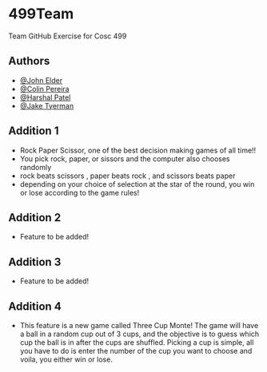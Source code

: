 # 499Team
 Team GitHub Exercise for Cosc 499
## Authors

- [@John Elder](https://github.com/justchecking)
- [@Colin Pereira](https://github.com/ZuShi0)
- [@Harshal Patel](https://github.com/Harshal609)
- [@Jake Tyerman](https://github.com/jtyrmn)  


## Addition 1

- Rock Paper Scissor, one of the best decision making games of all time!!
- You pick rock, paper, or  sissors and the computer also chooses randomly 
- rock beats scissors , paper beats rock , and scissors beats paper
- depending on your choice of selection at the star of the round, you win or lose according to the game rules!

## Addition 2

- Feature to be added!

## Addition 3

- Feature to be added!

## Addition 4

- This feature is a new game called Three Cup Monte! The game will have a ball in a random cup out of 3 cups, and the objective is to guess which cup the ball is in after the cups are shuffled. Picking a cup is simple, all you have to do is enter the number of the cup you want to choose and voila, you either win or lose. 

